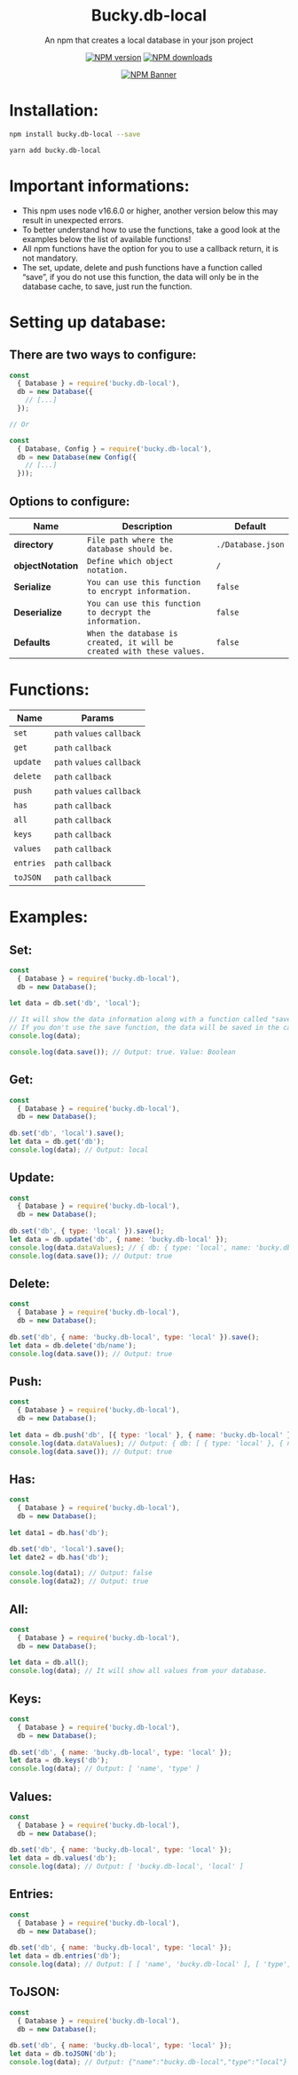 <div align="center">
  <h1>Bucky.db-local</h1>
  <p>An npm that creates a local database in your json project</p>
  <p>
    <a href="https://www.npmjs.com/package/bucky.db-local"><img src="https://img.shields.io/npm/v/bucky.db-local?maxAge=3600" alt="NPM version" /></a>
    <a href="https://www.npmjs.com/package/bucky.db-local"><img src="https://img.shields.io/npm/dt/bucky.db-local?maxAge=3600" alt="NPM downloads" /></a>
  </p>
  <p>
    <a href="https://www.npmjs.com/package/bucky.db-local"><img src="https://nodei.co/npm/bucky.db-local.png?downloads=true&stars=true" alt="NPM Banner"></a>
  </p>
</div>

# Installation:
```sh
npm install bucky.db-local --save

yarn add bucky.db-local
```

# Important informations:
- This npm uses node v16.6.0 or higher, another version below this may result in unexpected errors.
- To better understand how to use the functions, take a good look at the examples below the list of available functions!
- All npm functions have the option for you to use a callback return, it is not mandatory.
- The set, update, delete and push functions have a function called “save”, if you do not use this function, the data will only be in the database cache, to save, just run the function.

# Setting up database:
## There are two ways to configure:
```js
const
  { Database } = require('bucky.db-local'),
  db = new Database({
    // [...]
  });

// Or

const
  { Database, Config } = require('bucky.db-local'),
  db = new Database(new Config({
    // [...]
  }));
```

## Options to configure:
| Name | Description | Default |
| ---- | ----------- | ------- |
| **directory** | `File path where the database should be.` | `./Database.json` |
| **objectNotation** | `Define which object notation.` | `/` |
| **Serialize** | `You can use this function to encrypt information.` | `false` |
| **Deserialize** | `You can use this function to decrypt the information.` | `false` |
| **Defaults** | `When the database is created, it will be created with these values.` | `false` |

# Functions:
| Name | Params |
| ------ | -------- |
| `set` | `path` `values` `callback` |
| `get` | `path` `callback` |
| `update` | `path` `values` `callback` |
| `delete` | `path` `callback` |
| `push` | `path` `values` `callback` |
| `has` | `path` `callback` |
| `all` | `path` `callback` |
| `keys` | `path` `callback` |
| `values` | `path` `callback` |
| `entries` | `path` `callback` |
| `toJSON` | `path` `callback` |

# Examples:
## Set:
```js
const
  { Database } = require('bucky.db-local'),
  db = new Database();
  
let data = db.set('db', 'local');

// It will show the data information along with a function called "save".
// If you don't use the save function, the data will be saved in the cache.
console.log(data);

console.log(data.save()); // Output: true. Value: Boolean
```

## Get:
```js
const
  { Database } = require('bucky.db-local'),
  db = new Database();
  
db.set('db', 'local').save();
let data = db.get('db');
console.log(data); // Output: local
```

## Update:
```js
const
  { Database } = require('bucky.db-local'),
  db = new Database();
  
db.set('db', { type: 'local' }).save();
let data = db.update('db', { name: 'bucky.db-local' });
console.log(data.dataValues); // { db: { type: 'local', name: 'bucky.db-local' } }
console.log(data.save()); // Output: true
```

## Delete:
```js
const
  { Database } = require('bucky.db-local'),
  db = new Database();
  
db.set('db', { name: 'bucky.db-local', type: 'local' }).save();
let data = db.delete('db/name');
console.log(data.save()); // Output: true
```

## Push:
```js
const
  { Database } = require('bucky.db-local'),
  db = new Database();
  
let data = db.push('db', [{ type: 'local' }, { name: 'bucky.db-local' }]);
console.log(data.dataValues); // Output: { db: [ { type: 'local' }, { name: 'bucky.db-local' } ] }
console.log(data.save()); // Output: true
```

## Has:
```js
const
  { Database } = require('bucky.db-local'),
  db = new Database();
  
let data1 = db.has('db');

db.set('db', 'local').save();
let date2 = db.has('db');

console.log(data1); // Output: false
console.log(data2); // Output: true
```

## All:
```js
const
  { Database } = require('bucky.db-local'),
  db = new Database();
  
let data = db.all();
console.log(data); // It will show all values from your database.
```

## Keys:
```js
const
  { Database } = require('bucky.db-local'),
  db = new Database();
  
db.set('db', { name: 'bucky.db-local', type: 'local' });
let data = db.keys('db');
console.log(data); // Output: [ 'name', 'type' ]
```

## Values:
```js
const
  { Database } = require('bucky.db-local'),
  db = new Database();
  
db.set('db', { name: 'bucky.db-local', type: 'local' });
let data = db.values('db');
console.log(data); // Output: [ 'bucky.db-local', 'local' ]
```

## Entries:
```js
const
  { Database } = require('bucky.db-local'),
  db = new Database();
  
db.set('db', { name: 'bucky.db-local', type: 'local' });
let data = db.entries('db');
console.log(data); // Output: [ [ 'name', 'bucky.db-local' ], [ 'type', 'local' ] ]
```

## ToJSON:
```js
const
  { Database } = require('bucky.db-local'),
  db = new Database();
  
db.set('db', { name: 'bucky.db-local', type: 'local' });
let data = db.toJSON('db');
console.log(data); // Output: {"name":"bucky.db-local","type":"local"}
```